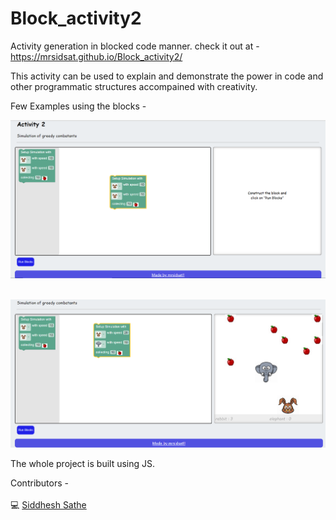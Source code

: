 # Block_activity2
Activity generation in blocked code manner. check it out at - https://mrsidsat.github.io/Block_activity2/

This activity can be used to explain and demonstrate the power in code and other programmatic structures accompained with creativity.

Few Examples using the blocks -

![](public/image1.png)
<br></br>

![](public/image2.png)

The whole project is built using JS.

Contributors -<br></br>
💻 <a href="https://github.com/mrSidSat">Siddhesh Sathe</a><br/>
